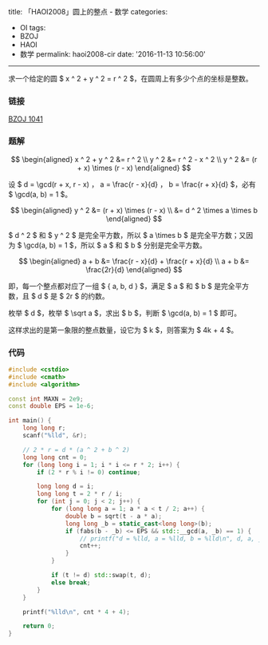 title: 「HAOI2008」圆上的整点 - 数学
categories:
  - OI
tags:
  - BZOJ
  - HAOI
  - 数学
permalink: haoi2008-cir
date: '2016-11-13 10:56:00'
---

求一个给定的圆 $ x ^ 2 + y ^ 2 = r ^ 2 $，在圆周上有多少个点的坐标是整数。

<!-- more -->

### 链接

[BZOJ 1041](http://www.lydsy.com/JudgeOnline/problem.php?id=1041)

### 题解

$$ \begin{aligned} x ^ 2 + y ^ 2 &= r ^ 2 \\ y ^ 2 &= r ^ 2 - x ^ 2 \\ y ^ 2 &= (r + x) \times (r - x) \end{aligned} $$

设 $ d = \gcd(r + x, r - x) $，$ a = \frac{r - x}{d} $，$ b = \frac{r + x}{d} $，必有 $ \gcd(a, b) = 1 $。

$$ \begin{aligned} y ^ 2 &= (r + x) \times (r - x) \\ &= d ^ 2 \times a \times b \end{aligned} $$

$ d ^ 2 $ 和 $ y ^ 2 $ 是完全平方数，所以 $ a \times b $ 是完全平方数；又因为 $ \gcd(a, b) = 1 $，所以 $ a $ 和 $ b $ 分别是完全平方数。

$$ \begin{aligned} a + b &= \frac{r - x}{d} + \frac{r + x}{d} \\ a + b &= \frac{2r}{d} \end{aligned} $$

即，每一个整点都对应了一组 $ \{ a, b, d \} $，满足 $ a $ 和 $ b $ 是完全平方数，且 $ d $ 是 $ 2r $ 的约数。

枚举 $ d $，枚举 $ \sqrt a $，求出 $ b $，判断 $ \gcd(a, b) = 1 $ 即可。

这样求出的是第一象限的整点数量，设它为 $ k $，则答案为 $ 4k + 4 $。

### 代码

```cpp
#include <cstdio>
#include <cmath>
#include <algorithm>

const int MAXN = 2e9;
const double EPS = 1e-6;

int main() {
    long long r;
    scanf("%lld", &r);

    // 2 * r = d * (a ^ 2 + b ^ 2)
    long long cnt = 0;
    for (long long i = 1; i * i <= r * 2; i++) {
        if (2 * r % i != 0) continue;

        long long d = i;
        long long t = 2 * r / i;
        for (int j = 0; j < 2; j++) {
            for (long long a = 1; a * a < t / 2; a++) {
                double b = sqrt(t - a * a);
                long long _b = static_cast<long long>(b);
                if (fabs(b - _b) <= EPS && std::__gcd(a, _b) == 1) {
                    // printf("d = %lld, a = %lld, b = %lld\n", d, a, _b);
                    cnt++;
                }
            }

            if (t != d) std::swap(t, d);
            else break;
        }
    }

    printf("%lld\n", cnt * 4 + 4);

    return 0;
}
```